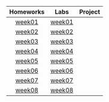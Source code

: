 | Homeworks  |Labs        |Project     |
| :--------: | :--------: | :--------: |
| [week01](homework/week01/README.md) | [week01](lab/week01/README.md) | |
| [week02](homework/week02/README.md) | [week02](lab/week02/README.md) | |
| [week03](homework/week03/README.md) | [week03](lab/week03/README.md) | |
| [week04](homework/week04/README.md) | [week04](lab/week04/README.md) | |
| [week05](homework/week05/README.md) | [week05](lab/week05/README.md) | |
| [week06](homework/week06/README.md) | [week06](lab/week06/README.md) | |
| [week07](homework/week07/README.md) | [week07](lab/week07/HichartsTempsRhettEvansWebgis478) | |
| [week08](homework/week08/README.md) | [week08](lab/week08/README.md) | |
